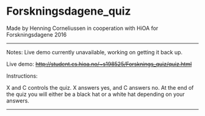 # Forskningsdagene_quiz
Made by Henning Corneliussen in cooperation with HiOA for Forskningsdagene 2016

****************
Notes: Live demo currently unavailable, working on getting it back up.

Live demo: <s>http://student.cs.hioa.no/~s198525/Forsknings_quiz/quiz.html</s>

Instructions:

X and C controls the quiz. X answers yes, and C answers no.
At the end of the quiz you will either be a black hat or a white hat depending on your answers.
*****************
